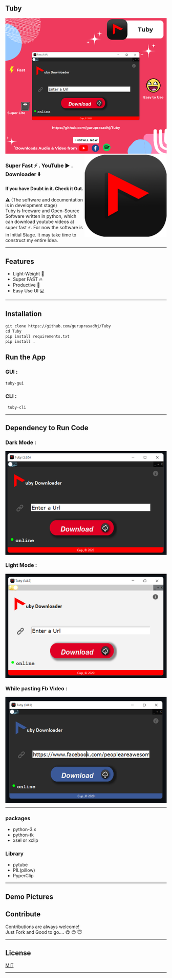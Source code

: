 ## Tuby


<img src="Image/banner.png">

<img src="Image/favicon.png" align="right" />



### Super Fast ⚡ . YouTube ▶️ . Downloader ⬇️  
#### If you have Doubt in it. Check it Out.
⚠ (The software and documentation is in development stage)\
Tuby is freeware and Open-Source Software written in python, which can download youtube videos at super fast ⚡. For now the software is in Initial Stage. It may take time to construct my entire Idea.

___
## Features
- Light-Weight 💨
- Super FAST 🔥
- Productive 🧲
- Easy Use UI 💻
___
## Installation

```
git clone https://github.com/guruprasadhj/Tuby
cd Tuby
pip install requirements.txt
pip install .
```
 ## Run the App 
 ### GUI :
 ```
 tuby-gui  
 ```
 ### CLI :
```
 tuby-cli
```
_____
## Dependency to Run Code

### Dark Mode :
<img src="Image/1.png" align="center" />

### Light Mode :
<img src="Image/2.png" align="center" />

### While pasting Fb Video :
<img src="Image/3.png" align="center" />

_____

### packages
- python-3.x
- python-tk
- xsel or xclip
### Library
- pytube
- PIL(pillow)
- PyperClip
___
## Demo Pictures

## Contribute

Contributions are always welcome!\
Just Fork and Good to go....
😋  😊  😇
 
___
## License

[MIT](https://github.com/guruprasadhj/Tuby/blob/master/LICENSE)
___

